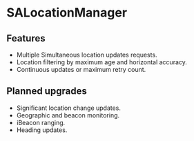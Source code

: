 # SALocationManager

## Features

- Multiple Simultaneous location updates requests.
- Location filtering by maximum age and horizontal accuracy.
- Continuous updates or maximum retry count.


## Planned upgrades
- Significant location change updates.
- Geographic and beacon monitoring.
- iBeacon ranging.
- Heading updates.
